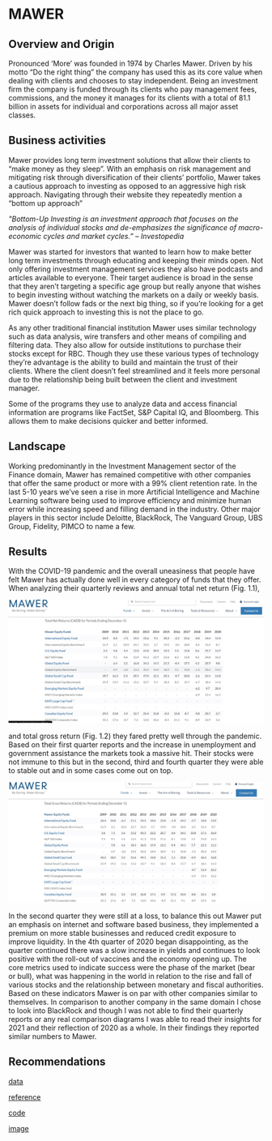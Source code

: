 # MAWER 


## Overview and Origin


 Pronounced ‘More’ was founded in 1974 by Charles Mawer. Driven by his motto “Do the right thing” the company has used this as its core value when dealing with clients and chooses to stay independent. Being an investment firm the company is funded through its clients who pay management fees, commissions, and the money it manages for its clients with a total of 81.1 billion in assets for individual and corporations across all major asset classes.
 



## Business activities


Mawer provides long term investment solutions that allow their clients to “make money as they sleep”. With an emphasis on risk management and mitigating risk through diversification of their clients’ portfolio, Mawer takes a cautious approach to investing as opposed to an aggressive high risk approach. Navigating through their website they repeatedly mention a “bottom up approach”

 *"Bottom-Up Investing is an investment approach that focuses on the  analysis of individual stocks and de-emphasizes the significance of macro-economic cycles and market cycles.” – Investopedia*

Mawer was started for investors that wanted to learn how to make better long term investments through educating and keeping their minds open. Not only offering investment management services they also have podcasts and articles available to everyone. Their target audience is broad in the sense that they aren’t targeting a specific age group but really anyone that wishes to begin investing without watching the markets on a daily or weekly basis. Mawer doesn’t follow fads or the next big thing, so if you’re looking for a get rich quick approach to investing this is not the place to go.

As any other traditional financial institution Mawer uses similar technology such as data analysis, wire transfers and other means of compiling and filtering data. They also allow for outside institutions to purchase their stocks except for RBC. Though they use these various types of technology they’re advantage is the ability to build and maintain the trust of their clients. Where the client doesn’t feel streamlined and it feels more personal due to the relationship being built between the client and investment manager.

Some of the programs they use to analyze data and access financial information are programs like FactSet, S&P Capital IQ, and Bloomberg. This allows them to make decisions quicker and better informed. 




## Landscape


Working predominantly in the Investment Management sector of the Finance domain, Mawer has remained competitive with other companies that offer the same product or more with a 99% client retention rate. In the last 5-10 years we’ve seen a rise in more Artificial Intelligence and Machine Learning software being used to improve efficiency and minimize human error while increasing speed and filling demand in the industry.  Other major players in this sector include Deloitte, BlackRock, The Vanguard Group, UBS Group, Fidelity, PIMCO to name a few.



## Results


With the COVID-19 pandemic and the overall uneasiness that people have felt Mawer has actually done well in every category of funds that they offer. When analyzing their quarterly reviews and annual total net return (Fig. 1.1),


![Fig.1.1](Fig.1.1.jpg)

  
 and total gross return (Fig. 1.2) they fared pretty well through the pandemic. Based on their first quarter reports and the increase in unemployment and government assistance the markets took a massive hit. Their stocks were not immune to this but in the second, third and fourth quarter they were able to stable out and in some cases come out on top.


![Fig. 1.2](image/Fig.1.2.jpg)
 

In the second quarter they were still at a loss, to balance this out Mawer put an emphasis on internet and software based business, they implemented a premium on more stable businesses and reduced credit exposure to improve liquidity. 
In the 4th quarter of 2020 began disappointing, as the quarter continued there was a slow increase in yields and continues to look positive with the roll-out of vaccines and the economy opening up.
The core metrics used to indicate success were the phase of the market (bear or bull), what was happening in the world in relation to the rise and fall of various stocks and the relationship between monetary and fiscal authorities. Based on these indicators Mawer is on par with other companies similar to themselves. 
In comparison to another company in the same domain I chose to look into BlackRock and though I was not able to find their quarterly reports or any real comparison diagrams I was able to read their insights for 2021 and their reflection of 2020 as a whole. In their findings they reported similar numbers to Mawer. 





## Recommendations











[data](../data)

[reference](../reference)

[code](../code)

[image](image)

